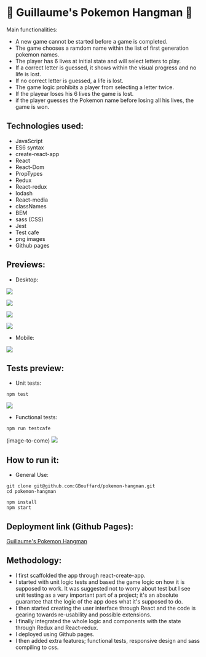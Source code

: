 :space_invader: Guillaume's Pokemon Hangman :space_invader:
===

Main functionalities:
- A new game cannot be started before a game is completed.
- The game chooses a ramdom name within the list of first generation pokemon names.
- The player has 6 lives at initial state and will select letters to play.
- If a correct letter is guessed, it shows within the visual progress and no life is lost.
- If no correct letter is guessed, a life is lost.
- The game logic prohibits a player from selecting a letter twice.
- If the playear loses his 6 lives the game is lost.
- if the player guesses the Pokemon name before losing all his lives, the game is won.

Technologies used:
----
- JavaScript
- ES6 syntax
- create-react-app
- React
- React-Dom
- PropTypes
- Redux
- React-redux
- lodash
- React-media
- classNames
- BEM
- sass (CSS)
- Jest
- Test cafe
- png images
- Github pages

Previews:
----
- Desktop:

![](public/images/Screenshot1.png)

![](public/images/Screenshot2.png)

![](public/images/Screenshot3.png)

![](public/images/Screenshot4.png)

- Mobile:

![](public/images/Screenshot5.png)

Tests preview:
----
- Unit tests:
```
npm test
```

![](public/images/Tests_screenshot.png)

- Functional tests:
```
npm run testcafe
```
(image-to-come)
![](public/images/Functional_tests_screenshot.png)

How to run it:
----
- General Use:
```
git clone git@github.com:GBouffard/pokemon-hangman.git
cd pokemon-hangman

npm install
npm start
```

Deployment link (Github Pages):
----
[Guillaume's Pokemon Hangman](https://gbouffard.github.io/pokemon-hangman/)


Methodology:
----
- I first scaffolded the app through react-create-app.
- I started with unit logic tests and based the game logic on how it is supposed to work. It was suggested not to worry about test but I see unit testing as a very important part of a project; it's an absolute guarantee that the logic of the app does what it's supposed to do.
- I then started creating the user interface through React and the code is gearing towards re-usability and possible extensions.
- I finally integrated the whole logic and components with the state through Redux and React-redux.
- I deployed using Github pages.
- I then added extra features; functional tests, responsive design and sass compiling to css.
